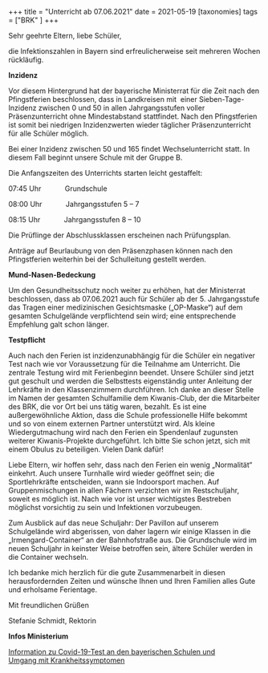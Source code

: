 +++
title = "Unterricht ab 07.06.2021"
date = 2021-05-19
[taxonomies]
tags = ["BRK" ]
+++

Sehr geehrte Eltern, liebe Schüler,

die Infektionszahlen in Bayern sind erfreulicherweise seit mehreren Wochen rückläufig.

**Inzidenz**

Vor diesem Hintergrund hat der bayerische Ministerrat für die Zeit nach den Pfingstferien beschlossen, dass in Landkreisen mit  einer Sieben-Tage-Inzidenz zwischen 0 und 50 in allen Jahrgangsstufen voller Präsenzunterricht ohne Mindestabstand stattfindet. Nach den Pfingstferien ist somit bei niedrigen Inzidenzwerten wieder täglicher Präsenzunterricht für alle Schüler möglich.

Bei einer Inzidenz zwischen 50 und 165 findet Wechselunterricht statt. In diesem Fall beginnt unsere Schule mit der Gruppe B.

Die Anfangszeiten des Unterrichts starten leicht gestaffelt:

07:45 Uhr            Grundschule

08:00 Uhr            Jahrgangsstufen 5 – 7

08:15 Uhr            Jahrgangsstufen 8 – 10

Die Prüflinge der Abschlussklassen erscheinen nach Prüfungsplan.

Anträge auf Beurlaubung von den Präsenzphasen können nach den Pfingstferien weiterhin bei der Schulleitung gestellt werden.

**Mund-Nasen-Bedeckung**

Um den Gesundheitsschutz noch weiter zu erhöhen, hat der Ministerrat beschlossen, dass ab 07.06.2021 auch für Schüler ab der 5. Jahrgangsstufe das Tragen einer medizinischen Gesichtsmaske („OP-Maske“) auf dem gesamten Schulgelände verpflichtend sein wird; eine entsprechende Empfehlung galt schon länger.

**Testpflicht**

Auch nach den Ferien ist inzidenzunabhängig für die Schüler ein negativer Test nach wie vor Voraussetzung für die Teilnahme am Unterricht. Die zentrale Testung wird mit Ferienbeginn beendet. Unsere Schüler sind jetzt gut geschult und werden die Selbsttests eigenständig unter Anleitung der Lehrkräfte in den Klassenzimmern durchführen. Ich danke an dieser Stelle im Namen der gesamten Schulfamilie dem Kiwanis-Club, der die Mitarbeiter des BRK, die vor Ort bei uns tätig waren, bezahlt. Es ist eine außergewöhnliche Aktion, dass die Schule professionelle Hilfe bekommt und so von einem externen Partner unterstützt wird. Als kleine Wiedergutmachung wird nach den Ferien ein Spendenlauf zugunsten weiterer Kiwanis-Projekte durchgeführt. Ich bitte Sie schon jetzt, sich mit einem Obulus zu beteiligen. Vielen Dank dafür!

Liebe Eltern, wir hoffen sehr, dass nach den Ferien ein wenig „Normalität“ einkehrt. Auch unsere Turnhalle wird wieder geöffnet sein; die Sportlehrkräfte entscheiden, wann sie Indoorsport machen. Auf Gruppenmischungen in allen Fächern verzichten wir im Restschuljahr, soweit es möglich ist. Nach wie vor ist unser wichtigstes Bestreben möglichst vorsichtig zu sein und Infektionen vorzubeugen.

Zum Ausblick auf das neue Schuljahr: Der Pavillon auf unserem Schulgelände wird abgerissen, von daher lagern wir einige Klassen in die „Irmengard-Container“ an der Bahnhofstraße aus. Die Grundschule wird im neuen Schuljahr in keinster Weise betroffen sein, ältere Schüler werden in die Container wechseln.

Ich bedanke mich herzlich für die gute Zusammenarbeit in diesen herausfordernden Zeiten und wünsche Ihnen und Ihren Familien alles Gute und erholsame Ferientage.

Mit freundlichen Grüßen

Stefanie Schmidt, Rektorin

  

**Infos Ministerium**

[Information zu Covid-19-Test an den bayerischen Schulen und  
Umgang mit Krankheitssymptomen](https://volksschule-partenkirchen.de/wp-content/uploads/Schreiben-vom-KM.pdf)

